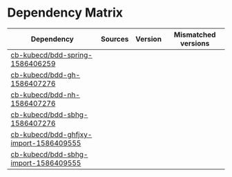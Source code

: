# Dependency Matrix

Dependency | Sources | Version | Mismatched versions
---------- | ------- | ------- | -------------------
[cb-kubecd/bdd-spring-1586406259](https://github.com/cb-kubecd/bdd-spring-1586406259.git) |  | []() | 
[cb-kubecd/bdd-gh-1586407276](https://github.com/cb-kubecd/bdd-gh-1586407276.git) |  | []() | 
[cb-kubecd/bdd-nh-1586407276](https://github.com/cb-kubecd/bdd-nh-1586407276.git) |  | []() | 
[cb-kubecd/bdd-sbhg-1586407276](https://github.com/cb-kubecd/bdd-sbhg-1586407276.git) |  | []() | 
[cb-kubecd/bdd-ghfjxy-import-1586409555](https://github.com/cb-kubecd/bdd-ghfjxy-import-1586409555.git) |  | []() | 
[cb-kubecd/bdd-sbhg-import-1586409555](https://github.com/cb-kubecd/bdd-sbhg-import-1586409555.git) |  | []() | 
